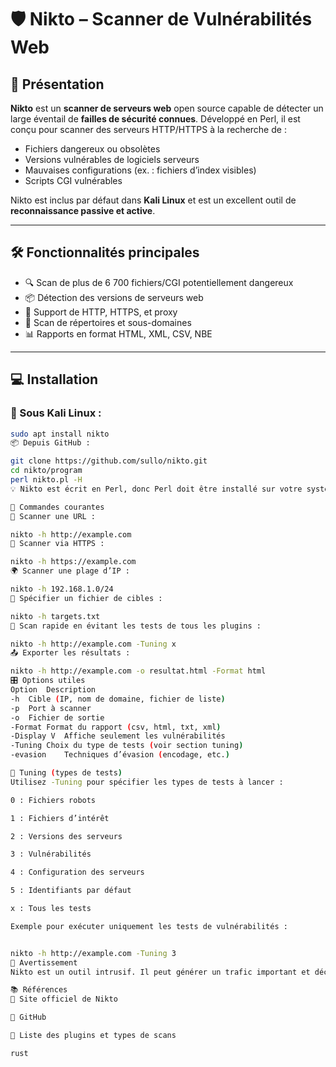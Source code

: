 # 🛡️ Nikto – Scanner de Vulnérabilités Web

## 📌 Présentation

**Nikto** est un **scanner de serveurs web** open source capable de détecter un large éventail de **failles de sécurité connues**. Développé en Perl, il est conçu pour scanner des serveurs HTTP/HTTPS à la recherche de :

- Fichiers dangereux ou obsolètes
- Versions vulnérables de logiciels serveurs
- Mauvaises configurations (ex. : fichiers d’index visibles)
- Scripts CGI vulnérables

Nikto est inclus par défaut dans **Kali Linux** et est un excellent outil de **reconnaissance passive et active**.

---

## 🛠️ Fonctionnalités principales

- 🔍 Scan de plus de 6 700 fichiers/CGI potentiellement dangereux
- 📦 Détection des versions de serveurs web
- 🔄 Support de HTTP, HTTPS, et proxy
- 📁 Scan de répertoires et sous-domaines
- 📊 Rapports en format HTML, XML, CSV, NBE

---

## 💻 Installation

### 🔧 Sous Kali Linux :

```bash
sudo apt install nikto
📦 Depuis GitHub :

git clone https://github.com/sullo/nikto.git
cd nikto/program
perl nikto.pl -H
💡 Nikto est écrit en Perl, donc Perl doit être installé sur votre système.

🧪 Commandes courantes
🔎 Scanner une URL :

nikto -h http://example.com
🔐 Scanner via HTTPS :

nikto -h https://example.com
🌍 Scanner une plage d’IP :

nikto -h 192.168.1.0/24
📁 Spécifier un fichier de cibles :

nikto -h targets.txt
💨 Scan rapide en évitant les tests de tous les plugins :

nikto -h http://example.com -Tuning x
📤 Exporter les résultats :

nikto -h http://example.com -o resultat.html -Format html
🎛️ Options utiles
Option	Description
-h	Cible (IP, nom de domaine, fichier de liste)
-p	Port à scanner
-o	Fichier de sortie
-Format	Format du rapport (csv, html, txt, xml)
-Display V	Affiche seulement les vulnérabilités
-Tuning	Choix du type de tests (voir section tuning)
-evasion	Techniques d’évasion (encodage, etc.)

🧪 Tuning (types de tests)
Utilisez -Tuning pour spécifier les types de tests à lancer :

0 : Fichiers robots

1 : Fichiers d’intérêt

2 : Versions des serveurs

3 : Vulnérabilités

4 : Configuration des serveurs

5 : Identifiants par défaut

x : Tous les tests

Exemple pour exécuter uniquement les tests de vulnérabilités :


nikto -h http://example.com -Tuning 3
🛑 Avertissement
Nikto est un outil intrusif. Il peut générer un trafic important et déclencher des systèmes de détection d’intrusion. N’utilisez jamais Nikto sans une autorisation explicite.

📚 Références
🔗 Site officiel de Nikto

🔗 GitHub

📘 Liste des plugins et types de scans

rust

